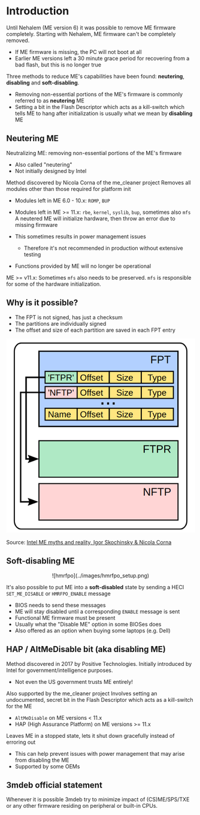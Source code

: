 # Introduction

Until Nehalem (ME version 6) it was possible to remove ME firmware completely.
Starting with Nehalem, ME firmware can't be completely removed.

- If ME firmware is missing, the PC will not boot at all
- Earlier ME versions left a 30 minute grace period for recovering from
  a bad flash, but this is no longer true

Three methods to reduce ME's capabilities have been found: **neutering**,
**disabling** and **soft-disabling**.

- Removing non-essential portions of the ME's firmware is commonly referred
  to as **neutering** ME
- Setting a bit in the Flash Descriptor which acts as a kill-switch which
  tells ME to hang after initialization is usually what we mean by
  **disabling** ME

## Neutering ME

Neutralizing ME: removing non-essential portions of the ME's firmware

- Also called "neutering"
- Not initially designed by Intel

Method discovered by Nicola Corna of the me_cleaner project
Removes all modules other than those required for platform init

- Modules left in ME 6.0 - 10.x: `ROMP`, `BUP`
- Modules left in ME >= 11.x: `rbe`, `kernel`, `syslib`, `bup`, sometimes
  also `mfs`
A neutered ME will initialize hardware, then throw an error due to missing
firmware

- This sometimes results in power management issues
    + Therefore it's not recommended in production without extensive testing
- Functions provided by ME will no longer be operational

ME >= v11.x: Sometimes `mfs` also needs to be preserved. `mfs` is responsible
for some of the hardware initialization.

## Why is it possible?

- The FPT is not signed, has just a checksum
- The partitions are individually signed
- The offset and size of each partition are saved in each FPT entry

![FPT](../images/fpt.png)

Source: [Intel ME myths and reality, Igor Skochinsky & Nicola Corna](https://fahrplan.events.ccc.de/congress/2017/Fahrplan/system/event_attachments/attachments/000/003/391/original/Intel_ME_myths_and_reality.pdf)

## Soft-disabling ME

<center>
![hmrfpo](../images/hmrfpo_setup.png)
</center>

It's also possible to put ME into a **soft-disabled** state by sending
a HECI `SET_ME_DISABLE` or `HMRFPO_ENABLE` message

- BIOS needs to send these messages
- ME will stay disabled until a corresponding `ENABLE` message is sent
- Functional ME firmware must be present
- Usually what the "Disable ME" option in some BIOSes does
- Also offered as an option when buying some laptops (e.g. Dell)

## HAP / AltMeDisable bit (aka disabling ME)

Method discovered in 2017 by Positive Technologies. Initially introduced by
Intel for government/intelligence purposes.

- Not even the US government trusts ME entirely!

Also supported by the me_cleaner project
Involves setting an undocumented, secret bit in the Flash Descriptor which
acts as a kill-switch for the ME

- `AltMeDisable` on ME versions < 11.x
- HAP (High Assurance Platform) on ME versions >= 11.x

Leaves ME in a stopped state, lets it shut down gracefully instead of erroring
out
- This can help prevent issues with power management that may arise from
  disabling the ME
- Supported by some OEMs

## 3mdeb official statement

Whenever it is possible 3mdeb try to minimize impact of (CS)ME/SPS/TXE or any
other firmware residing on peripheral or built-in CPUs.
